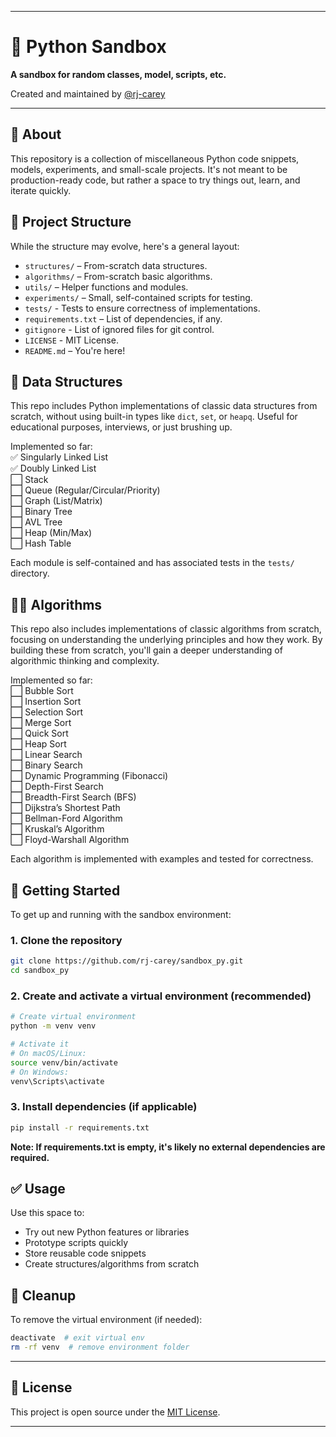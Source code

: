 
---
# 🐍 Python Sandbox 

**A sandbox for random classes, model, scripts, etc.**

Created and maintained by [@rj-carey](https://github.com/rj-carey)

---
## 🧪 About
This repository is a collection of miscellaneous Python code snippets, models, experiments, and small-scale projects. It's not meant to be production-ready code, but rather a space to try things out, learn, and iterate quickly.

## 📁 Project Structure
While the structure may evolve, here's a general layout:
- `structures/` – From-scratch data structures.
- `algorithms/` – From-scratch basic algorithms.
- `utils/` – Helper functions and modules.
- `experiments/` – Small, self-contained scripts for testing.
- `tests/` - Tests to ensure correctness of implementations.
- `requirements.txt` – List of dependencies, if any.
- `gitignore` - List of ignored files for git control.
- `LICENSE` - MIT License.
- `README.md` – You're here!

## 🧱 Data Structures
This repo includes Python implementations of classic data structures from scratch, without using built-in types like `dict`, `set`, or `heapq`. Useful for educational purposes, interviews, or just brushing up.

Implemented so far: <br> <!--✅⬜-->
✅ Singularly Linked List <br>
✅ Doubly Linked List <br>
⬜ Stack <br>
⬜ Queue (Regular/Circular/Priority) <br>
⬜ Graph (List/Matrix) <br>
⬜ Binary Tree <br>
⬜ AVL Tree <br>
⬜ Heap (Min/Max) <br>
⬜ Hash Table

Each module is self-contained and has associated tests in the `tests/` directory.

## 🧑‍💻 Algorithms
This repo also includes implementations of classic algorithms from scratch, focusing on understanding the underlying principles and how they work. By building these from scratch, you'll gain a deeper understanding of algorithmic thinking and complexity.

Implemented so far: <br> <!--✅⬜-->
⬜ Bubble Sort <br>
⬜ Insertion Sort <br>
⬜ Selection Sort <br>
⬜ Merge Sort <br>
⬜ Quick Sort <br>
⬜ Heap Sort <br>
⬜ Linear Search <br>
⬜ Binary Search <br>
⬜ Dynamic Programming (Fibonacci) <br>
⬜ Depth-First Search <br>
⬜ Breadth-First Search (BFS) <br>
⬜ Dijkstra’s Shortest Path <br>
⬜ Bellman-Ford Algorithm <br>
⬜ Kruskal’s Algorithm <br>
⬜ Floyd-Warshall Algorithm

Each algorithm is implemented with examples and tested for correctness.

## 🚀 Getting Started
To get up and running with the sandbox environment:

### 1. Clone the repository
```bash
git clone https://github.com/rj-carey/sandbox_py.git
cd sandbox_py
```

### 2. Create and activate a virtual environment (recommended)
```bash
# Create virtual environment
python -m venv venv

# Activate it
# On macOS/Linux:
source venv/bin/activate
# On Windows:
venv\Scripts\activate
```

### 3. Install dependencies (if applicable)
```bash
pip install -r requirements.txt
```
**Note: If requirements.txt is empty, it's likely no external dependencies are required.**

## ✅ Usage
Use this space to:
* Try out new Python features or libraries
* Prototype scripts quickly
* Store reusable code snippets
* Create structures/algorithms from scratch

## 🧹 Cleanup
To remove the virtual environment (if needed):
```bash
deactivate  # exit virtual env
rm -rf venv  # remove environment folder
```

---
## 📜 License
This project is open source under the [MIT License](LICENSE).

---